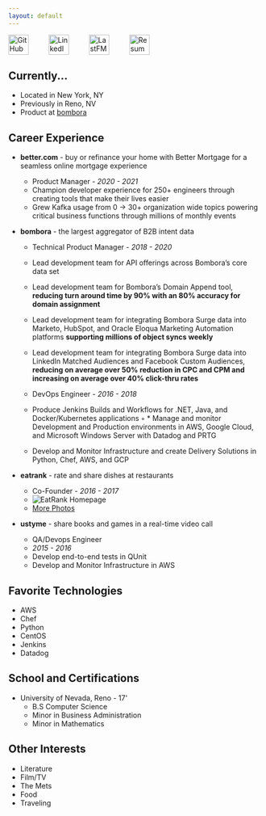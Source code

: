 ```yaml
---
layout: default
---
```


<div id="social" style="display:inline-flex">
<a href="https://github.com/bennicholes" title="Github" style="padding-right: 40px">
<img alt="GitHub" height="40px" width="40px" src="../assets/github.svg"/>
</a>
<a href="https://www.linkedin.com/in/bennicholes" title="LinkedIn" style="padding-right: 40px">
<img alt="LinkedIn" height="40px" width="40px" src="../assets/linkedin.svg"/>
</a>
<a href="http://www.last.fm/user/bennicholes" title="LastFM" style="padding-right: 40px">
<img alt="LastFM" height="40px" width="40px" src="../assets/lastfm.svg"/>
</a>
<a href="../assets/resume.pdf" title="Resume" style="padding-right: 40px">
<img alt="Resume" height="40px" width="40px" src="../assets/resume.svg"/>
</a>
</div>

## Currently...

* Located in New York, NY
* Previously in Reno, NV
* Product at [bombora](http://bombora.com)

## Career Experience

* **better.com** - buy or refinance your home with Better Mortgage for a seamless online mortgage experience
    * Product Manager - _2020 - 2021_
    * Champion developer experience for 250+ engineers through creating tools that make their lives easier
    * Grew Kafka usage from 0 -> 30+ organization wide topics powering critical business functions through millions of monthly events

* **bombora** - the largest aggregator of B2B intent data
    * Technical Product Manager - _2018 - 2020_
    * Lead development team for API offerings across Bombora’s core data set
    * Lead development team for Bombora’s Domain Append tool, **reducing turn around time by 90% with an 80% accuracy
    for domain assignment**
    * Lead development team for integrating Bombora Surge data into Marketo, HubSpot, and Oracle Eloqua Marketing Automation platforms **supporting millions of object syncs weekly**
    * Lead development team for integrating Bombora Surge data into LinkedIn Matched Audiences and Facebook Custom
Audiences, **reducing on average over 50% reduction in CPC and CPM and increasing on average over 40% click-thru rates**

    * DevOps Engineer - _2016 - 2018_
    * Produce Jenkins Builds and Workflows for .NET, Java, and Docker/Kubernetes applications
◦   * Manage and monitor Development and Production environments in AWS, Google Cloud, and Microsoft Windows Server
with Datadog and PRTG
    * Develop and Monitor Infrastructure and create Delivery Solutions in Python, Chef, AWS, and GCP

* **eatrank** - rate and share dishes at restaurants
	* Co-Founder - _2016 - 2017_ 
	* ![EatRank Homepage](../assets/eatank-homepage.png)
	* [More Photos](http://bennicholes.github.io/assets/eatrank-images.pdf)

* **ustyme** -  share books and games in a real-time video call
	* QA/Devops Engineer
	* _2015 - 2016_
	* Develop end-to-end tests in QUnit
	* Develop and Monitor Infrastructure in AWS

## Favorite Technologies
* AWS
* Chef
* Python
* CentOS
* Jenkins
* Datadog

## School and Certifications

* University of Nevada, Reno - 17'
	* B.S Computer Science
	* Minor in Business Administration
	* Minor in Mathematics

## Other Interests
* Literature
* Film/TV
* The Mets
* Food
* Traveling
